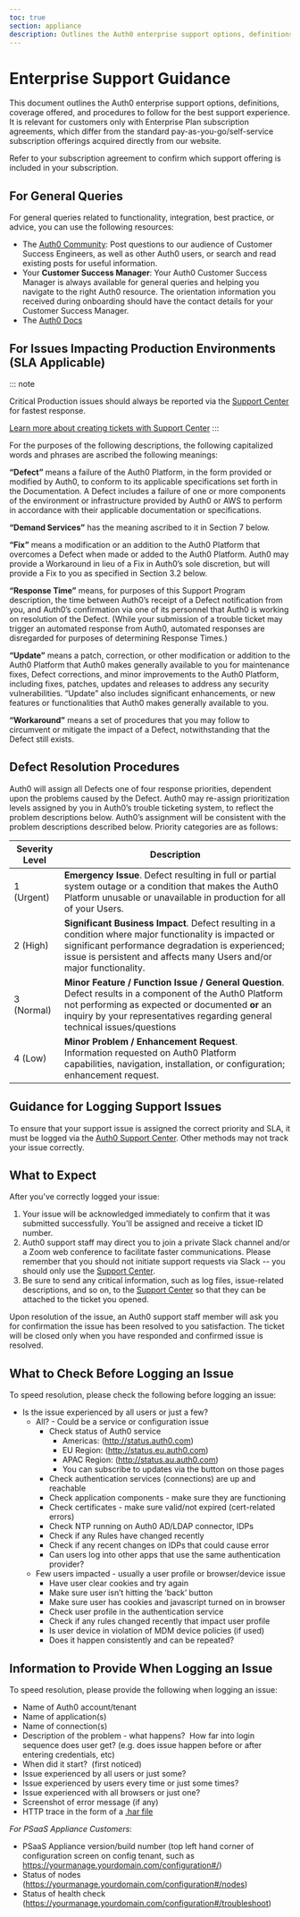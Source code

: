 ```yaml
---
toc: true
section: appliance
description: Outlines the Auth0 enterprise support options, definitions, coverage offered and procedures to follow for the best support experience. 
---
```

# Enterprise Support Guidance

This document outlines the Auth0 enterprise support options, definitions, coverage offered, and procedures to follow for the best support experience.  It is relevant for customers only with Enterprise Plan subscription agreements, which differ from the standard pay-as-you-go/self-service subscription offerings acquired directly from our website.

Refer to your subscription agreement to confirm which support offering is included in your subscription.

## For General Queries

For general queries related to functionality, integration, best practice, or advice, you can use the following resources:

- The [Auth0 Community](https://community.auth0.com/): Post questions to our audience of Customer Success Engineers, as well as other Auth0 users, or search and read existing posts for useful information.
- Your __Customer Success Manager__: Your Auth0 Customer Success Manager is always available for general queries and helping you navigate to the right Auth0 resource.  The orientation information you received during onboarding should have the contact details for your Customer Success Manager.
- The [Auth0 Docs](/search#gsc.tab=0)

## For Issues Impacting Production Environments (SLA Applicable)

::: note

Critical Production issues should always be reported via the [Support Center](${env.DOMAIN_URL_SUPPORT}) for fastest response.

[Learn more about creating tickets with Support Center](/support/tickets)
:::


For the purposes of the following descriptions, the following capitalized words and phrases are ascribed the following meanings:

**“Defect”** means a failure of the Auth0 Platform, in the form provided or modified by Auth0, to conform to its applicable specifications set forth in the Documentation. A Defect includes a failure of one or more components of the environment or infrastructure provided by Auth0 or AWS to perform in accordance with their applicable documentation or specifications.

**“Demand Services”** has the meaning ascribed to it in Section 7 below.

**“Fix”** means a modification or an addition to the Auth0 Platform that overcomes a Defect when made or added to the Auth0 Platform. Auth0 may provide a Workaround in lieu of a Fix in Auth0’s sole discretion, but will provide a Fix to you as specified in Section 3.2 below.

**“Response Time”** means, for purposes of this Support Program description, the time between Auth0’s receipt of a Defect notification from you, and Auth0’s confirmation via one of its personnel that Auth0 is working on resolution of the Defect. (While your submission of a trouble ticket may trigger an automated response from Auth0, automated responses are disregarded for purposes of determining Response Times.)

**“Update”** means a patch, correction, or other modification or addition to the Auth0 Platform that Auth0 makes generally available to you for maintenance fixes, Defect corrections, and minor improvements to the Auth0 Platform, including fixes, patches, updates and releases to address any security vulnerabilities. “Update” also includes significant enhancements, or new features or functionalities that Auth0 makes generally available to you.  

**“Workaround”** means a set of procedures that you may follow to circumvent or mitigate the impact of a Defect, notwithstanding that the Defect still exists.

## Defect Resolution Procedures

Auth0 will assign all Defects one of four response priorities, dependent upon the problems caused by the Defect. Auth0 may re-assign prioritization levels assigned by you in Auth0’s trouble ticketing system, to reflect the problem descriptions below. Auth0’s assignment will be consistent with the problem descriptions described below. Priority categories are as follows:

| Severity Level | Description |
| - | - |
| 1 (Urgent) | **Emergency Issue**. Defect resulting in full or partial system outage or a condition that makes the Auth0 Platform unusable or unavailable in production for all of your Users. |
| 2 (High) | **Significant Business Impact**. Defect resulting in a condition where major functionality is impacted or significant performance degradation is experienced; issue is persistent and affects many Users and/or major functionality. |
| 3 (Normal) | **Minor Feature / Function Issue / General Question**. Defect results in a component of the Auth0 Platform not performing as expected or documented **or** an inquiry by your representatives regarding general technical issues/questions |
| 4 (Low) | **Minor Problem / Enhancement Request**. Information requested on Auth0 Platform capabilities, navigation, installation, or configuration; enhancement request. |

## Guidance for Logging Support Issues

To ensure that your support issue is assigned the correct priority and SLA, it must be logged via the [Auth0 Support Center](${env.DOMAIN_URL_SUPPORT}). Other methods may not track your issue correctly.

## What to Expect

After you've correctly logged your issue:

1. Your issue will be acknowledged immediately to confirm that it was submitted successfully. You'll be assigned and receive a ticket ID number.
2. Auth0 support staff may direct you to join a private Slack channel and/or a Zoom web conference to facilitate faster communications. Please remember that you should not initiate support requests via Slack -- you should only use the [Support Center](${env.DOMAIN_URL_SUPPORT}).
3. Be sure to send any critical information, such as log files, issue-related descriptions, and so on, to the [Support Center](${env.DOMAIN_URL_SUPPORT}) so that they can be attached to the ticket you opened.

Upon resolution of the issue, an Auth0 support staff member will ask you for confirmation the issue has been resolved to you satisfaction. The ticket will be closed only when you have responded and confirmed issue is resolved.

## What to Check Before Logging an Issue

To speed resolution, please check the following before logging an issue:

* Is the issue experienced by all users or just a few?
  * All? - Could be a service or configuration issue
    * Check status of Auth0 service
      * Americas: (http://status.auth0.com)
      * EU Region: (http://status.eu.auth0.com)
      * APAC Region: (http://status.au.auth0.com)
      * You can subscribe to updates via the button on those pages
    * Check authentication services (connections) are up and reachable
    * Check application components - make sure they are functioning
    * Check certificates - make sure valid/not expired (cert-related errors)
    * Check NTP running on Auth0 AD/LDAP connector, IDPs
    * Check if any Rules have changed recently
    * Check if any recent changes on IDPs that could cause error
    * Can users log into other apps that use the same authentication provider?
  * Few users impacted - usually a user profile or browser/device issue
    * Have user clear cookies and try again
    * Make sure user isn’t hitting the ‘back’ button
    * Make sure user has cookies and javascript turned on in browser
    * Check user profile in the authentication service
    * Check if any rules changed recently that impact user profile
    * Is user device in violation of MDM device policies (if used)
    * Does it happen consistently and can be repeated?

## Information to Provide When Logging an Issue

To speed resolution, please provide the following when logging an issue:

* Name of Auth0 account/tenant
* Name of application(s)
* Name of connection(s)
* Description of the problem - what happens?  How far into login sequence does user get? (e.g. does issue happen before or after entering credentials, etc)
* When did it start?  (first noticed)
* Issue experienced by all users or just some?
* Issue experienced by users every time or just some times?
* Issue experienced with all browsers or just one?
* Screenshot of error message (if any)
* HTTP trace in the form of a [.har file](/har)

*For PSaaS Appliance Customers*:

* PSaaS Appliance version/build number (top left hand corner of configuration screen on config tenant, such as https://yourmanage.yourdomain.com/configuration#/)
* Status of nodes (https://yourmanage.yourdomain.com/configuration#/nodes)
* Status of health check (https://yourmanage.yourdomain.com/configuration#/troubleshoot)